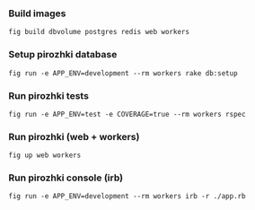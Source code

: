 ### Build images
```
fig build dbvolume postgres redis web workers
```

### Setup pirozhki database
```
fig run -e APP_ENV=development --rm workers rake db:setup
```

### Run pirozhki tests
```
fig run -e APP_ENV=test -e COVERAGE=true --rm workers rspec
```

### Run pirozhki (web + workers)
```
fig up web workers
```

### Run pirozhki console (irb)
```
fig run -e APP_ENV=development --rm workers irb -r ./app.rb
```
